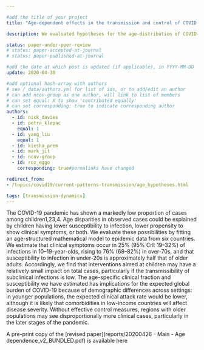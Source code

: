 ```yaml
---

#add the title of your project
title: "Age-dependent effects in the transmission and control of COVID-19 epidemics"

description: We evaluated hypotheses for the age-distribution of COVID-19 cases reported.

status: paper-under-peer-review
# status: paper-accepted-at-journal
# status: paper-published-at-journal

#add the date at which post is updated (if applicable), in YYYY-MM-DD
update: 2020-04-30

#add optional hash-array with authors
# see /_data/authors.yml for list of ids, or to add/edit an author
# can add ncov-group as one author, will link to list of members
# can set equal: X to show 'contributed equally'
# can set corresponding: true to indicate corresponding author
authors:
  - id: nick_davies
  - id: petra_klepac
    equal: 1
  - id: yang_liu
    equal: 1
  - id: kiesha_prem
  - id: mark_jit
  - id: ncov-group
  - id: roz_eggo
    corresponding: true#permalinks have changed

redirect_from:
- /topics/covid19/current-patterns-transmission/age_hypotheses.html

tags: [transmission-dynamics]
---
```


The COVID-19 pandemic has shown a markedly low proportion of cases among children1,23,4. Age disparities in observed cases could be explained by children having lower susceptibility to infection, lower propensity to show clinical symptoms, or both. We evaluate these possibilities by fitting an age-structured mathematical model to epidemic data from six countries. We estimate that clinical symptoms occur in 25% (95% CrI: 19–32%) of infections in 10–19-year-olds, rising to 76% (68–82%) in over-70s, and that susceptibility to infection in under-20s is approximately half that of older adults. Accordingly, we find that interventions aimed at children may have a relatively small impact on total cases, particularly if the transmissibility of subclinical infections is low. The age-specific clinical fraction and susceptibility we have estimated has implications for the expected global burden of COVID-19 because of demographic differences across settings: in younger populations, the expected clinical attack rate would be lower, although it is likely that comorbidities in low-income countries will affect disease severity. Without effective control measures, regions with older populations may see disproportionally more clinical cases, particularly in the later stages of the pandemic.

A pre-print copy of the [revised paper](reports/20200426 - Main - Age dependence_v2_BUNDLED.pdf) is available here


